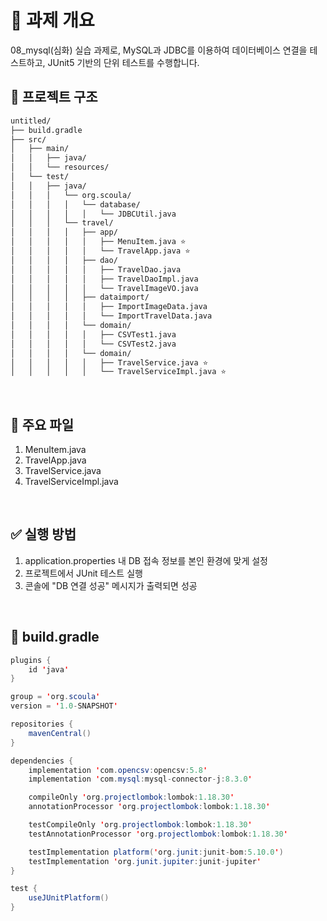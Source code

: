 # 📝 과제 개요
08_mysql(심화) 실습 과제로, MySQL과 JDBC를 이용하여 데이터베이스 연결을 테스트하고, JUnit5 기반의 단위 테스트를 수행합니다.

## 📁 프로젝트 구조

```bash
untitled/
├── build.gradle
├── src/
│   ├── main/
│   │   ├── java/
│   │   └── resources/
│   └── test/
│   │   ├── java/
│   │   │   └── org.scoula/
│   │   │   │   └── database/
│   │   │   │   │   └── JDBCUtil.java
│   │   │   └── travel/
│   │   │   │   ├── app/
│   │   │   │   │   ├── MenuItem.java ⭐
│   │   │   │   │   └── TravelApp.java ⭐
│   │   │   │   ├── dao/
│   │   │   │   │   ├── TravelDao.java
│   │   │   │   │   ├── TravelDaoImpl.java
│   │   │   │   │   └── TravelImageVO.java
│   │   │   │   ├── dataimport/
│   │   │   │   │   ├── ImportImageData.java
│   │   │   │   │   └── ImportTravelData.java
│   │   │   │   └── domain/
│   │   │   │   │   ├── CSVTest1.java
│   │   │   │   │   └── CSVTest2.java
│   │   │   │   └── domain/
│   │   │   │   │   ├── TravelService.java ⭐
│   │   │   │   │   └── TravelServiceImpl.java ⭐
```
</br>

## 🔧 주요 파일
1. MenuItem.java
2. TravelApp.java
3. TravelService.java
4. TravelServiceImpl.java

</br>

## ✅ 실행 방법
1. application.properties 내 DB 접속 정보를 본인 환경에 맞게 설정
2. 프로젝트에서 JUnit 테스트 실행
3. 콘솔에 "DB 연결 성공" 메시지가 출력되면 성공

</br>

## 🐘 build.gradle
```java
plugins {
    id 'java'
}

group = 'org.scoula'
version = '1.0-SNAPSHOT'

repositories {
    mavenCentral()
}

dependencies {
    implementation 'com.opencsv:opencsv:5.8'
    implementation 'com.mysql:mysql-connector-j:8.3.0'

    compileOnly 'org.projectlombok:lombok:1.18.30'
    annotationProcessor 'org.projectlombok:lombok:1.18.30'

    testCompileOnly 'org.projectlombok:lombok:1.18.30'
    testAnnotationProcessor 'org.projectlombok:lombok:1.18.30'

    testImplementation platform('org.junit:junit-bom:5.10.0')
    testImplementation 'org.junit.jupiter:junit-jupiter'
}

test {
    useJUnitPlatform()
}
```

</br>
